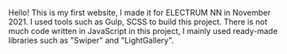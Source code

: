 Hello!
This is my first website, I made it for ELECTRUM NN in November 2021.
I used tools such as Gulp, SCSS to build this project.
There is not much code written in JavaScript in this project, I mainly used ready-made libraries such as "Swiper" and "LightGallery".
